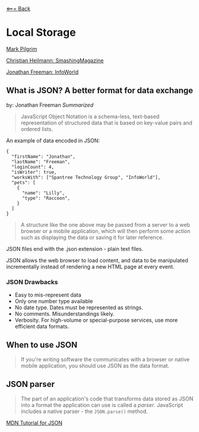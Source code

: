 [<=== Back](README.md)

# Local Storage

[Mark Pilgrim](http://diveinto.html5doctor.com/storage.html)

[Christian Heilmann: SmashingMagazine](https://www.smashingmagazine.com/2010/10/local-storage-and-how-to-use-it/)

[Jonathan Freeman: InfoWorld](https://www.infoworld.com/article/3222851/what-is-json-a-better-format-for-data-exchange.html)

## What is JSON? A better format for data exchange
by: Jonathan Freeman
*Summarized*

> JavaScript Object Notation is a schema-less, text-based representation of structured data that is based on key-value pairs and ordered lists.

An example of data encoded in JSON:
```
{
  "firstName": "Jonathan",
  "lastName": "Freeman",
  "loginCount": 4,
  "isWriter": true,
  "worksWith": ["Spantree Technology Group", "InfoWorld"],
  "pets": [
    {
      "name": "Lilly",
      "type": "Raccoon",
    }
  ]
}
```

> A structure like the one above may be passed from a server to a web browser or a mobile application, which will then perform some action such as displaying the data or saving it for later reference. 

JSON files end with the .json extension - plain text files.

JSON allows the web browser to load content, and data to be manipulated incrementally instead of rendering a new HTML page at every event.

### JSON Drawbacks
- Easy to mis-represent data
- Only one number type available
- No date type. Dates must be represented as strings.
- No comments. Misunderstandings likely.
- Verbosity. For high-volume or special-purpose services, use more efficient data formats.

## When to use JSON

> If you're writing software the communicates with a browser or native mobile application, you should use JSON as the data format.

## JSON parser

> The part of an application's code that transforms data stored as JSON into a format the application can use is called a *parser*. JavaScript includes a native parser - the `JSON.parse()` method.

[MDN Tutorial for JSON](https://developer.mozilla.org/en-US/docs/Learn/JavaScript/Objects/JSON)